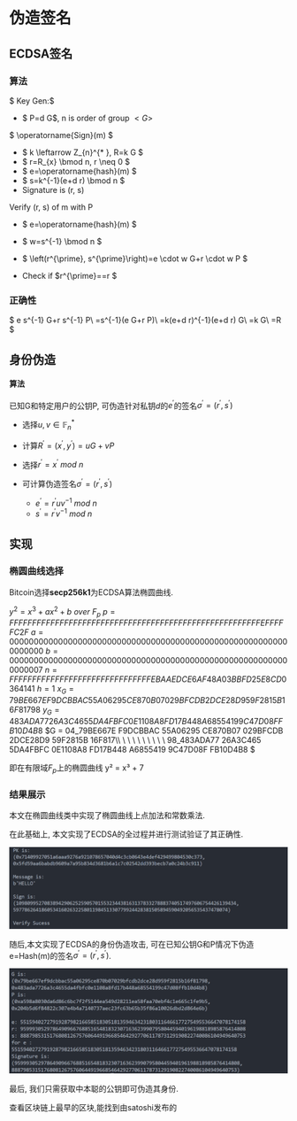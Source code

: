 # 伪造签名

## ECDSA签名

### 算法

 $ Key Gen:$

- $  P=d G$, n  is order of group $<G>$

$ \operatorname{Sign}(m) $

- $ k \leftarrow Z_{n}^{* }, R=k G $
- $ r=R_{x} \bmod n, r \neq 0 $
- $ e=\operatorname{hash}(m) $
- $ s=k^{-1}(e+d r) \bmod n $
- Signature is  (r, s) 

Verify  (r, s) of  m  with  P 

- $ e=\operatorname{hash}(m) $

- $ w=s^{-1} \bmod n $

- $ \left(r^{\prime}, s^{\prime}\right)=e \cdot w G+r \cdot w P $

- Check if  $r^{\prime}==r $

### 正确性

  $ e s^{-1} G+r s^{-1} P\\
  =s^{-1}(e G+r P)\\
  =k(e+d r)^{-1}(e+d r) G\\
  =k G\\
  =R $



## 身份伪造

#### 算法

已知G和特定用户的公钥P, 可伪造针对私钥$d$的$e^{'}$的签名$\sigma^{'}=(r^{'},s^{'})$

- 选择$u,v\in \mathbb{F}_n^*$

- 计算$R^{'}=(x^{'},y^{'})=uG+vP$

- 选择$r^{'}=x^{'}\ mod\ n$

- 可计算伪造签名$\sigma^{'}=(r^{'},s^{'})$
  
  - $e^{'}=r^{'}uv^{-1}\ mod\ n$
  - $s^{'}=r^{'}v^{-1}\ mod\ n$

## 

## 实现

### 椭圆曲线选择

Bitcoin选择**secp256k1**为ECDSA算法椭圆曲线.

$y^2=x^3+ax^2+b\ over \ F_p$
    $p = FFFFFFFF FFFFFFFF FFFFFFFF FFFFFFFF FFFFFFFF FFFFFFFF FFFFFFFE FFFFFC2F$
    $a = 00000000 00000000 00000000 00000000 00000000 00000000 00000000 00000000$
    $b = 00000000 00000000 00000000 00000000 00000000 00000000 00000000 00000007$
    $n = FFFFFFFF FFFFFFFF FFFFFFFF FFFFFFFE BAAEDCE6 AF48A03B BFD25E8C D0364141$
    $h = 1$
    $x_G = 79BE667E F9DCBBAC 55A06295 CE870B07 029BFCDB 2DCE28D9 59F2815B 16F81798$
    $y_G = 483ADA77 26A3C465 5DA4FBFC 0E1108A8 FD17B448 A6855419 9C47D08F FB10D4B8$
    $G = 04\_79BE667E F9DCBBAC 55A06295 CE870B07 029BFCDB 2DCE28D9 59F2815B 16F817\\\ \ \ \ \ \ \ \ \ \ 98\_483ADA77 26A3C465 5DA4FBFC 0E1108A8 FD17B448 A6855419 9C47D08F FB10D4B8  $

即在有限域$F_p$上的椭圆曲线 y² = x³ + 7 



### 结果展示

本文在椭圆曲线类中实现了椭圆曲线上点加法和常数乘法. 

在此基础上, 本文实现了ECDSA的全过程并进行测试验证了其正确性.

<img src=".\\picture\\testECDSA.png" title="" alt="验证" style="zoom:67%;">



随后,本文实现了ECDSA的身份伪造攻击, 可在已知公钥G和P情况下伪造e=Hash(m)的签名$\sigma^{'}=(r^{'},s^{'})$.

<img src=".\\picture\\testForge.png" title="" alt="forge" style="zoom:67%;">

最后, 我们只需获取中本聪的公钥即可伪造其身份.

查看区块链上最早的区块,能找到由satoshi发布的
